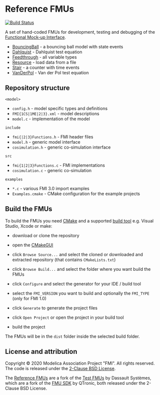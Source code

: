# Reference FMUs

[![Build Status](https://dev.azure.com/CATIA-Systems/Reference-FMUs/_apis/build/status/modelica.Reference-FMUs?branchName=master)](https://dev.azure.com/CATIA-Systems/Reference-FMUs/_build/latest?definitionId=5&branchName=master)

A set of hand-coded FMUs for development, testing and debugging of the [Functional Mock-up Interface](https://fmi-standard.org/).

- [BouncingBall](BouncingBall) - a bouncing ball model with state events
- [Dahlquist](Dahlquist) - Dahlquist test equation
- [Feedthrough](Feedthrough) - all variable types
- [Resource](Resource) - load data from a file
- [Stair](Stair) - a counter with time events
- [VanDerPol](VanDerPol) - Van der Pol test equation

## Repository structure

`<model>`
- `config.h` - model specific types and definitions
- `FMI{1CS|1ME|2|3}.xml` - model descriptions
- `model.c` - implementation of the model

`include`
- `fmi{|2|3}Functions.h` - FMI header files
- `model.h` - generic model interface
- `cosimulation.h` - generic co-simulation interface

`src`
- `fmi{1|2|3}Functions.c` - FMI implementations
- `cosimulation.c` - generic co-simulation

`examples`
- `*.c` - various FMI 3.0 import examples
- `Examples.cmake` - CMake configuration for the example projects

## Build the FMUs

To build the FMUs you need [CMake](https://cmake.org/) and a supported [build tool](https://cmake.org/cmake/help/latest/manual/cmake-generators.7.html) e.g. Visual Studio, Xcode or make:

- download or clone the repository

- open the [CMakeGUI](https://cmake.org/runningcmake/)

- click `Browse Source...` and select the cloned or downloaded and extracted repository (that contains `CMakeLists.txt`)

- click `Browse Build...` and select the folder where you want build the FMUs

- click `Configure` and select the generator for your IDE / build tool

- select the `FMI_VERSION` you want to build and optionally the `FMI_TYPE` (only for FMI 1.0)

- click `Generate` to generate the project files

- click `Open Project` or open the project in your build tool

- build the project

The FMUs will be in the `dist` folder inside the selected build folder.

## License and attribution

Copyright &copy; 2020 Modelica Association Project "FMI".
All rights reserved.
The code is released under the [2-Clause BSD License](LICENSE.txt).

The [Reference FMUs](https://github.com/modelica/Reference-FMUs) are a fork of the [Test FMUs](https://github.com/CATIA-Systems/Test-FMUs) by Dassault Syst&egrave;mes, which are a fork of the [FMU SDK](https://github.com/qtronic/fmusdk) by QTronic, both released under the 2-Clause BSD License.
